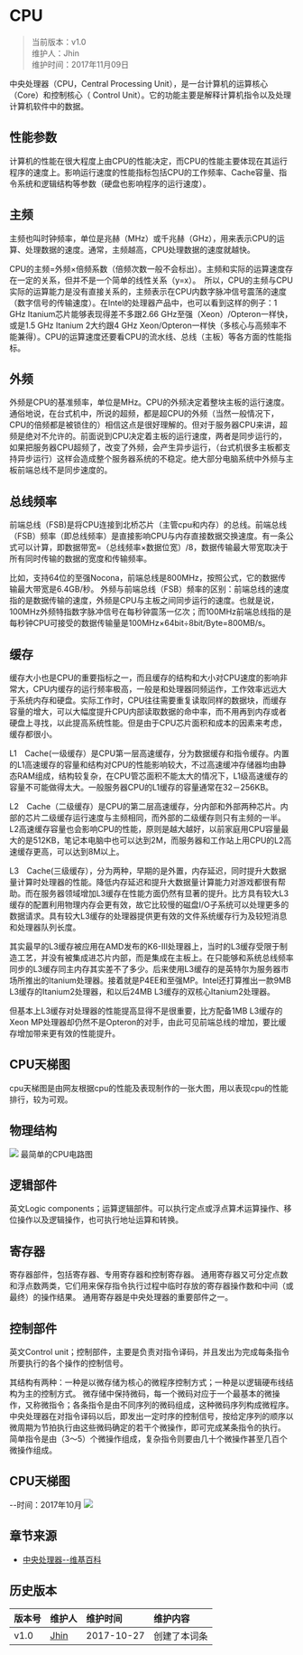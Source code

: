 # CPU
>当前版本：v1.0  
>维护人：Jhin  
>维护时间：2017年11月09日

中央处理器（CPU，Central Processing Unit），是一台计算机的运算核心（Core）和控制核心（ Control Unit）。它的功能主要是解释计算机指令以及处理计算机软件中的数据。
## 性能参数
计算机的性能在很大程度上由CPU的性能决定，而CPU的性能主要体现在其运行程序的速度上。影响运行速度的性能指标包括CPU的工作频率、Cache容量、指令系统和逻辑结构等参数（硬盘也影响程序的运行速度）。
## 主频
主频也叫时钟频率，单位是兆赫（MHz）或千兆赫（GHz），用来表示CPU的运算、处理数据的速度。通常，主频越高，CPU处理数据的速度就越快。

CPU的主频=外频×倍频系数（倍频次数一般不会标出）。主频和实际的运算速度存在一定的关系，但并不是一个简单的线性关系（y=x）。　所以，CPU的主频与CPU实际的运算能力是没有直接关系的，主频表示在CPU内数字脉冲信号震荡的速度（数字信号的传输速度）。在Intel的处理器产品中，也可以看到这样的例子：1 GHz Itanium芯片能够表现得差不多跟2.66 GHz至强（Xeon）/Opteron一样快，或是1.5 GHz Itanium 2大约跟4 GHz Xeon/Opteron一样快（多核心与高频率不能兼得）。CPU的运算速度还要看CPU的流水线、总线（主板）等各方面的性能指标。
## 外频
外频是CPU的基准频率，单位是MHz。CPU的外频决定着整块主板的运行速度。通俗地说，在台式机中，所说的超频，都是超CPU的外频（当然一般情况下，CPU的倍频都是被锁住的）相信这点是很好理解的。但对于服务器CPU来讲，超频是绝对不允许的。前面说到CPU决定着主板的运行速度，两者是同步运行的，如果把服务器CPU超频了，改变了外频，会产生异步运行，（台式机很多主板都支持异步运行）这样会造成整个服务器系统的不稳定。绝大部分电脑系统中外频与主板前端总线不是同步速度的。
## 总线频率
前端总线（FSB)是将CPU连接到北桥芯片（主管cpu和内存）的总线。前端总线（FSB）频率（即总线频率）是直接影响CPU与内存直接数据交换速度。有一条公式可以计算，即数据带宽=（总线频率×数据位宽）/8，数据传输最大带宽取决于所有同时传输的数据的宽度和传输频率。

比如，支持64位的至强Nocona，前端总线是800MHz，按照公式，它的数据传输最大带宽是6.4GB/秒。
外频与前端总线（FSB）频率的区别：前端总线的速度指的是数据传输的速度，外频是CPU与主板之间同步运行的速度。也就是说，100MHz外频特指数字脉冲信号在每秒钟震荡一亿次；而100MHz前端总线指的是每秒钟CPU可接受的数据传输量是100MHz×64bit÷8bit/Byte=800MB/s。
## 缓存
缓存大小也是CPU的重要指标之一，而且缓存的结构和大小对CPU速度的影响非常大，CPU内缓存的运行频率极高，一般是和处理器同频运作，工作效率远远大于系统内存和硬盘。实际工作时，CPU往往需要重复读取同样的数据块，而缓存容量的增大，可以大幅度提升CPU内部读取数据的命中率，而不用再到内存或者硬盘上寻找，以此提高系统性能。但是由于CPU芯片面积和成本的因素来考虑，缓存都很小。

L1　Cache(一级缓存）是CPU第一层高速缓存，分为数据缓存和指令缓存。内置的L1高速缓存的容量和结构对CPU的性能影响较大，不过高速缓冲存储器均由静态RAM组成，结构较复杂，在CPU管芯面积不能太大的情况下，L1级高速缓存的容量不可能做得太大。一般服务器CPU的L1缓存的容量通常在32－256KB。

L2　Cache（二级缓存）是CPU的第二层高速缓存，分内部和外部两种芯片。内部的芯片二级缓存运行速度与主频相同，而外部的二级缓存则只有主频的一半。L2高速缓存容量也会影响CPU的性能，原则是越大越好，以前家庭用CPU容量最大的是512KB，笔记本电脑中也可以达到2M，而服务器和工作站上用CPU的L2高速缓存更高，可以达到8M以上。

L3　Cache(三级缓存），分为两种，早期的是外置，内存延迟，同时提升大数据量计算时处理器的性能。降低内存延迟和提升大数据量计算能力对游戏都很有帮助。而在服务器领域增加L3缓存在性能方面仍然有显著的提升。比方具有较大L3缓存的配置利用物理内存会更有效，故它比较慢的磁盘I/O子系统可以处理更多的数据请求。具有较大L3缓存的处理器提供更有效的文件系统缓存行为及较短消息和处理器队列长度。

其实最早的L3缓存被应用在AMD发布的K6-III处理器上，当时的L3缓存受限于制造工艺，并没有被集成进芯片内部，而是集成在主板上。在只能够和系统总线频率同步的L3缓存同主内存其实差不了多少。后来使用L3缓存的是英特尔为服务器市场所推出的Itanium处理器。接着就是P4EE和至强MP。Intel还打算推出一款9MB L3缓存的Itanium2处理器，和以后24MB L3缓存的双核心Itanium2处理器。

但基本上L3缓存对处理器的性能提高显得不是很重要，比方配备1MB L3缓存的Xeon MP处理器却仍然不是Opteron的对手，由此可见前端总线的增加，要比缓存增加带来更有效的性能提升。
## CPU天梯图
cpu天梯图是由网友根据cpu的性能及表现制作的一张大图，用以表现cpu的性能排行，较为可观。
## 物理结构
![](/wiki/image/cpu-3.jpg)
最简单的CPU电路图
## 逻辑部件
英文Logic components；运算逻辑部件。可以执行定点或浮点算术运算操作、移位操作以及逻辑操作，也可执行地址运算和转换。
## 寄存器
寄存器部件，包括寄存器、专用寄存器和控制寄存器。 通用寄存器又可分定点数和浮点数两类，它们用来保存指令执行过程中临时存放的寄存器操作数和中间（或最终）的操作结果。 通用寄存器是中央处理器的重要部件之一。
## 控制部件
英文Control unit；控制部件，主要是负责对指令译码，并且发出为完成每条指令所要执行的各个操作的控制信号。

其结构有两种：一种是以微存储为核心的微程序控制方式；一种是以逻辑硬布线结构为主的控制方式。
微存储中保持微码，每一个微码对应于一个最基本的微操作，又称微指令；各条指令是由不同序列的微码组成，这种微码序列构成微程序。中央处理器在对指令译码以后，即发出一定时序的控制信号，按给定序列的顺序以微周期为节拍执行由这些微码确定的若干个微操作，即可完成某条指令的执行。  
简单指令是由（3～5）个微操作组成，复杂指令则要由几十个微操作甚至几百个微操作组成。
## CPU天梯图
--时间：2017年10月
![](/wiki/image/cpu-list.jpg)
## 章节来源
+ [中央处理器--维基百科](https://zh.wikipedia.org/wiki/%E4%B8%AD%E5%A4%AE%E5%A4%84%E7%90%86%E5%99%A8)

## 历史版本

| 版本号 | 维护人 |维护时间 |维护内容|
| :- | :- | :-| :- |
| v1.0 | [Jhin](http://blog.link-lin.cn) |2017-10-27|创建了本词条|
